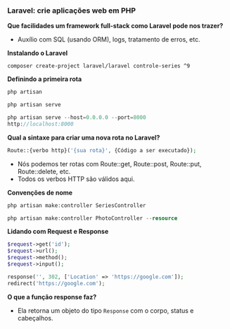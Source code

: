 ### Laravel: crie aplicações web em PHP

**Que facilidades um framework full-stack como Laravel pode nos trazer?**
- Auxílio com SQL (usando ORM), logs, tratamento de erros, etc.

**Instalando o Laravel**
```
composer create-project laravel/laravel controle-series ^9
```

**Definindo a primeira rota**
```php
php artisan
```

```php
php artisan serve
```

```php
php artisan serve --host=0.0.0.0 --port=8000
http://localhost:8000
```

**Qual a sintaxe para criar uma nova rota no Laravel?**
```php
Route::{verbo http}('{sua rota}', {Código a ser executado});
```

- Nós podemos ter rotas com Route::get, Route::post, Route::put, Route::delete, etc. 
- Todos os verbos HTTP são válidos aqui.

**Convenções de nome**
```php
php artisan make:controller SeriesController
```

```php
php artisan make:controller PhotoController --resource
```

**Lidando com Request e Response**
```php
$request->get('id');
$request->url();
$request->method();
$request->input();

response('', 302, ['Location' => 'https://google.com']);
redirect('https://google.com');
```

**O que a função response faz?**
- Ela retorna um objeto do tipo ```Response``` com o corpo, status e cabeçalhos.